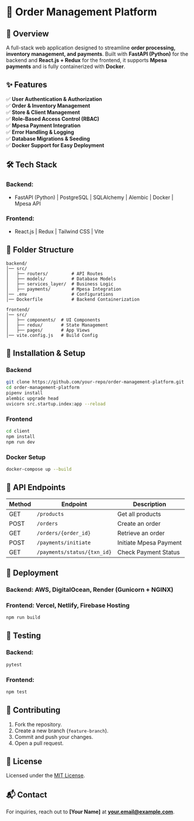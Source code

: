 # 🚀 Order Management Platform

## 🔹 Overview
A full-stack web application designed to streamline **order processing, inventory management, and payments**. Built with **FastAPI (Python)** for the backend and **React.js + Redux** for the frontend, it supports **Mpesa payments** and is fully containerized with **Docker**.

## ✨ Features
✅ **User Authentication & Authorization**  
✅ **Order & Inventory Management**  
✅ **Store & Client Management**  
✅ **Role-Based Access Control (RBAC)**  
✅ **Mpesa Payment Integration**  
✅ **Error Handling & Logging**  
✅ **Database Migrations & Seeding**  
✅ **Docker Support for Easy Deployment**  

## 🛠 Tech Stack
### **Backend:**
- FastAPI (Python) | PostgreSQL | SQLAlchemy | Alembic | Docker | Mpesa API
### **Frontend:**
- React.js | Redux | Tailwind CSS | Vite

## 📂 Folder Structure
```
backend/
│── src/
│   ├── routers/         # API Routes
│   ├── models/          # Database Models
│   ├── services_layer/  # Business Logic
│   ├── payments/        # Mpesa Integration
│── .env                 # Configurations
│── Dockerfile           # Backend Containerization

frontend/
│── src/
│   ├── components/  # UI Components
│   ├── redux/       # State Management
│   ├── pages/       # App Views
│── vite.config.js   # Build Config
```

## 🔧 Installation & Setup
### **Backend**
```sh
git clone https://github.com/your-repo/order-management-platform.git
cd order-management-platform
pipenv install
alembic upgrade head
uvicorn src.startup.index:app --reload
```
### **Frontend**
```sh
cd client
npm install
npm run dev
```
### **Docker Setup**
```sh
docker-compose up --build
```

## 🔗 API Endpoints
| Method | Endpoint                    | Description             |
|--------|-----------------------------|-------------------------|
| GET    | `/products`                  | Get all products        |
| POST   | `/orders`                     | Create an order        |
| GET    | `/orders/{order_id}`         | Retrieve an order      |
| POST   | `/payments/initiate`         | Initiate Mpesa Payment |
| GET    | `/payments/status/{txn_id}` | Check Payment Status   |

## 🚀 Deployment
### **Backend**: AWS, DigitalOcean, Render (Gunicorn + NGINX)
### **Frontend**: Vercel, Netlify, Firebase Hosting
```sh
npm run build
```

## 🧪 Testing
### **Backend:**
```sh
pytest
```
### **Frontend:**
```sh
npm test
```

## 🤝 Contributing
1. Fork the repository.
2. Create a new branch (`feature-branch`).
3. Commit and push your changes.
4. Open a pull request.

## 📜 License
Licensed under the [MIT License](LICENSE).

## 📬 Contact
For inquiries, reach out to **[Your Name]** at **your.email@example.com**.

